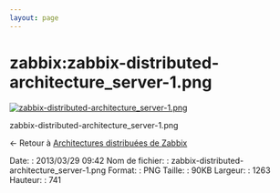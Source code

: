 ```yaml
---
layout: page
---
```


zabbix:zabbix-distributed-architecture\_server-1.png
====================================================

[![zabbix-distributed-architecture\_server-1.png](..//assets/media/zabbix/zabbix-distributed-architecture_server-1.png@cache=&w=900&h=528 "zabbix-distributed-architecture_server-1.png")](..//assets/media/zabbix/zabbix-distributed-architecture_server-1.png@cache= "Afficher le fichier original")

zabbix-distributed-architecture\_server-1.png

← Retour à [Architectures distribuées de
Zabbix](../../zabbix/zabbix-distributed-architecture.html "zabbix:zabbix-distributed-architecture")

Date:
:   2013/03/29 09:42
Nom de fichier:
:   zabbix-distributed-architecture\_server-1.png
Format:
:   PNG
Taille:
:   90KB
Largeur:
:   1263
Hauteur:
:   741

